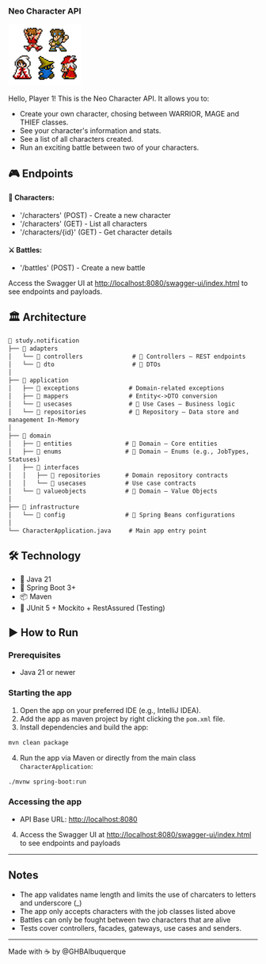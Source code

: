 ### Neo Character API

![classes.png](misc%2Fclasses.png)

Hello, Player 1!
This is the Neo Character API. It allows you to:
* Create your own character, chosing between WARRIOR, MAGE and THIEF classes.
* See your character's information and stats.
* See a list of all characters created.
* Run an exciting battle between two of your characters.


## 🎮 Endpoints

#### 🧝  Characters:

- '/characters' (POST) - Create a new character
- '/characters' (GET) - List all characters
- '/characters/{id}' (GET) - Get character details

#### ⚔️ Battles:

- '/battles' (POST) - Create a new battle 

Access the Swagger UI at [http://localhost:8080/swagger-ui/index.html](http://localhost:8080/swagger-ui/index.html) to see endpoints and payloads.

## 🏛️ Architecture

```
📁 study.notification
├── 📁 adapters
│   └── 📁 controllers              # 🔹 Controllers – REST endpoints
│   └── 📁 dto                      # 🔹 DTOs
│
├── 📁 application
│   ├── 📁 exceptions              # Domain-related exceptions
│   ├── 📁 mappers                 # Entity<->DTO conversion
│   └── 📁 usecases                # 🔹 Use Cases – Business logic
│   └── 📁 repositories            # 🔹 Repository – Data store and management In-Memory
│
├── 📁 domain
│   ├── 📁 entities               # 🔹 Domain – Core entities
│   ├── 📁 enums                  # 🔹 Domain – Enums (e.g., JobTypes, Statuses)
│   ├── 📁 interfaces
│   │   ├── 📁 repositories       # Domain repository contracts
│   │   └── 📁 usecases           # Use case contracts
│   └── 📁 valueobjects           # 🔹 Domain – Value Objects 
│ 
├── 📁 infrastructure
│   └── 📁 config                 # 🔹 Spring Beans configurations
│
└── CharacterApplication.java     # Main app entry point
```

## 🛠 Technology

- 🧠 Java 21
- 🌱 Spring Boot 3+
- 📦 Maven
- 🧪 JUnit 5 + Mockito + RestAssured (Testing)

## ▶️ How to Run

### Prerequisites

- Java 21 or newer

### Starting the app

1. Open the app on your preferred IDE (e.g., IntelliJ IDEA).
2. Add the app as maven project by right clicking the `pom.xml` file.
3. Install dependencies and build the app:

```bash
mvn clean package 
```

4. Run the app via Maven or directly from the main class `CharacterApplication`:

```bash
./mvnw spring-boot:run
```

### Accessing the app

- API Base URL: [http://localhost:8080](http://localhost:8080)

4. Access the Swagger UI at [http://localhost:8080/swagger-ui/index.html](http://localhost:8080/swagger-ui/index.html) to see endpoints and payloads
---

## Notes

- The app validates name length and limits the use of charcaters to letters and underscore (_)
- The app only accepts characters with the job classes listed above
- Battles can only be fought between two characters that are alive
- Tests cover controllers, facades, gateways, use cases and senders.

---

Made with ☕  by @GHBAlbuquerque
